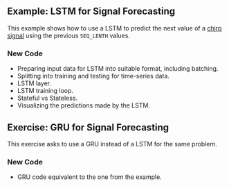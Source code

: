 ## Example: LSTM for Signal Forecasting

This example shows how to use a LSTM to predict the next value of a [chirp signal](https://en.wikipedia.org/wiki/Chirp) using the previous `SEQ_LENTH` values.

### New Code

- Preparing input data for LSTM into suitable format, including batching.
- Splitting into training and testing for time-series data.
- LSTM layer.
- LSTM training loop.
- Stateful vs Stateless.
- Visualizing the predictions made by the LSTM.


## Exercise: GRU for Signal Forecasting

This exercise asks to use a GRU instead of a LSTM for the same problem.

### New Code

- GRU code equivalent to the one from the example.
